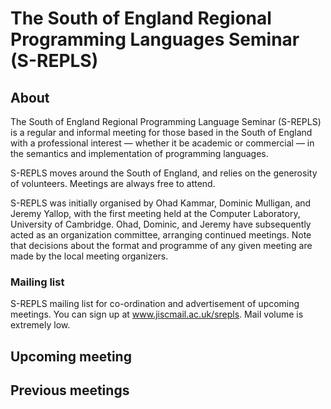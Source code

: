 # The South of England Regional Programming Languages Seminar (S-REPLS)

## About

The South of England Regional Programming Language Seminar (S-REPLS) is a
regular and informal meeting for those based in the South of England with a
professional interest &mdash; whether it be academic or commercial &mdash; in
the semantics and implementation of programming languages.

S-REPLS moves around the South of England, and relies on the generosity of
volunteers.  Meetings are always free to attend.

S-REPLS was initially organised by Ohad Kammar, Dominic Mulligan, and Jeremy
Yallop, with the first meeting held at the Computer Laboratory, University of
Cambridge.  Ohad, Dominic, and Jeremy have subsequently acted as an organization
committee, arranging continued meetings.  Note that decisions about the format
and programme of any given meeting are made by the local meeting organizers.

### Mailing list

S-REPLS mailing list for co-ordination and advertisement of upcoming meetings.
You can sign up at www.jiscmail.ac.uk/srepls.  Mail volume is extremely low.

## Upcoming meeting

## Previous meetings
